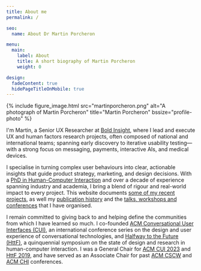 ```yaml
---
title: About me
permalink: /

seo:
  name: About Dr Martin Porcheron

menu:
  main:
    label: About
    title: A short biography of Martin Porcheron
    weight: 0

design:
  fadeContent: true
  hidePageTitleOnMobile: true
---
```


{% include figure_image.html src="martinporcheron.png" alt="A photograph of Martin Porcheron" title="Martin Porcheron" bssize="profile-photo" %}

I'm Martin, a Senior UX Researcher at [Bold Insight](https://boldinsight.com/ "Bold Insight"), where I lead and execute UX and human factors research projects, often composed of national and international teams; spanning early discovery to iterative usability testing&mdash;with a strong focus on messaging, payments, interactive AIs, and medical devices. 

I specialise in turning complex user behaviours into clear, actionable insights that guide product strategy, marketing, and design decisions. With a [PhD in Human-Computer Interaction](/phd/) and over a decade of experience spanning industry and academia, I bring a blend of rigour and real-world impact to every project. This website documents [some of my recent projects](/portfolio/), as well my [publication history](/pubs/) and the [talks, workshops and conferences](/talks/) that I have organised.

I remain committed to giving back to and helping define the communities from which I have learned so much. I co-founded [ACM Conversational User Interfaces (CUI)](https://cui.acm.org/sc/ "The Conversational User Interfaces community website"), an international conference series on the design and user experience of conversational technologies, and [Halfway to the Future (HttF)](https://www.halfwaytothefuture.net/ "Halfway to the Future symposium website"), a quinquennial symposium on the state of design and research in human-computer interaction. I was a General Chair for [ACM CUI 2023](https://cui.acm.org/2023/ "The Fifth Conference on Conversational User Interfaces") and [HttF 2019](https://www.halfwaytothefuture.net/2019/), and have served as an Associate Chair for past [ACM CSCW](https://cscw.acm.org/ "The ACM Conference on Computer-Supported Cooperative Work and Social Computing website") and [ACM CHI](https://chi.acm.org/ "The ACM Conference on Computer Human Interaction website") conferences.